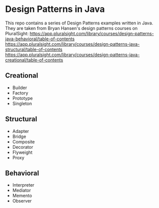 # Design Patterns in Java

This repo contains a series of Design Patterns examples written in Java. They are taken from Bryan Hansen's design patterns courses on PluralSight:
https://app.pluralsight.com/library/courses/design-patterns-java-behavioral/table-of-contents
https://app.pluralsight.com/library/courses/design-patterns-java-structural/table-of-contents
https://app.pluralsight.com/library/courses/design-patterns-java-creational/table-of-contents

## Creational

* Builder
* Factory
* Prototype
* Singleton

## Structural

* Adapter
* Bridge
* Composite
* Decorator
* Flyweight
* Proxy

## Behavioral

* Interpreter
* Mediator
* Memento
* Observer
